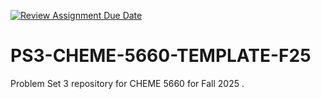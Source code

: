 [![Review Assignment Due Date](https://classroom.github.com/assets/deadline-readme-button-22041afd0340ce965d47ae6ef1cefeee28c7c493a6346c4f15d667ab976d596c.svg)](https://classroom.github.com/a/vayOnhn-)
# PS3-CHEME-5660-TEMPLATE-F25
Problem Set 3 repository for CHEME 5660 for Fall 2025
.
